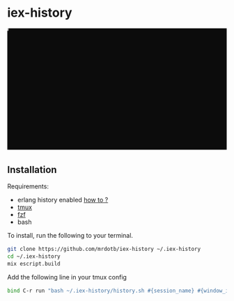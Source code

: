 # iex-history

![preview](demo.svg)

## Installation

Requirements:

- erlang history enabled [how to ?](https://til.hashrocket.com/posts/is9yfvhdnp-enable-history-in-iex-through-erlang-otp-20-)
- [tmux](https://github.com/tmux/tmux/)
- [fzf](https://github.com/junegunn/fzf)
- bash

To install, run the following to your terminal.

```bash
git clone https://github.com/mrdotb/iex-history ~/.iex-history
cd ~/.iex-history
mix escript.build
```

Add the following line in your tmux config

```bash
bind C-r run "bash ~/.iex-history/history.sh #{session_name} #{window_id} #D #{pane_current_command}"
```
